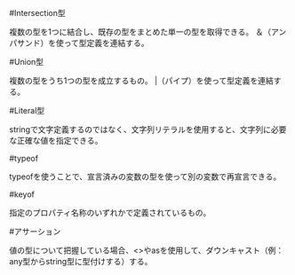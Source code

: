 #Intersection型

複数の型を1つに結合し、既存の型をまとめた単一の型を取得できる。
＆（アンパサンド）を使って型定義を連結する。

#Union型

複数の型をうち1つの型を成立するもの。
|（パイプ）を使って型定義を連結する。

#Literal型

stringで文字定義するのではなく、文字列リテラルを使用すると、文字列に必要な正確な値を指定できる。

#typeof

typeofを使うことで、宣言済みの変数の型を使って別の変数で再宣言できる。

#keyof

指定のプロパティ名称のいずれかで定義されているもの。

#アサーション

値の型について把握している場合、<>やasを使用して、ダウンキャスト（例：any型からstring型に型付けする）する。
